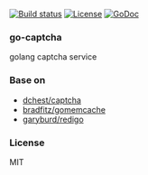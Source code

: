 [![Build status][travis-img]][travis-url]
[![License][license-img]][license-url]
[![GoDoc][doc-img]][doc-url]

### go-captcha
golang captcha service

### Base on
* [dchest/captcha](https://github.com/dchest/captcha)
* [bradfitz/gomemcache](https://github.com/bradfitz/gomemcache)
* [garyburd/redigo](https://github.com/garyburd/redigo)

### License
MIT

[travis-img]: https://img.shields.io/travis/onebook/go-captcha.svg?style=flat-square
[travis-url]: https://travis-ci.org/onebook/go-captcha
[license-img]: http://img.shields.io/badge/license-MIT-green.svg?style=flat-square
[license-url]: http://opensource.org/licenses/MIT
[doc-img]: http://img.shields.io/badge/GoDoc-reference-blue.svg?style=flat-square
[doc-url]: http://godoc.org/github.com/onebook/go-captcha
